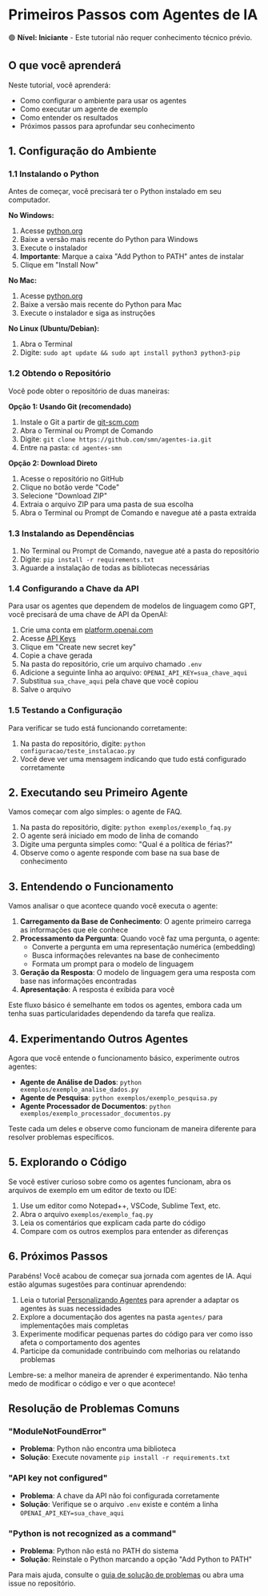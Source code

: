 # Primeiros Passos com Agentes de IA

🟢 **Nível: Iniciante** - Este tutorial não requer conhecimento técnico prévio.

## O que você aprenderá

Neste tutorial, você aprenderá:
- Como configurar o ambiente para usar os agentes
- Como executar um agente de exemplo
- Como entender os resultados
- Próximos passos para aprofundar seu conhecimento

## 1. Configuração do Ambiente

### 1.1 Instalando o Python

Antes de começar, você precisará ter o Python instalado em seu computador.

**No Windows:**
1. Acesse [python.org](https://www.python.org/downloads/)
2. Baixe a versão mais recente do Python para Windows
3. Execute o instalador
4. **Importante**: Marque a caixa "Add Python to PATH" antes de instalar
5. Clique em "Install Now"

**No Mac:**
1. Acesse [python.org](https://www.python.org/downloads/)
2. Baixe a versão mais recente do Python para Mac
3. Execute o instalador e siga as instruções

**No Linux (Ubuntu/Debian):**
1. Abra o Terminal
2. Digite: `sudo apt update && sudo apt install python3 python3-pip`

### 1.2 Obtendo o Repositório

Você pode obter o repositório de duas maneiras:

**Opção 1: Usando Git (recomendado)**
1. Instale o Git a partir de [git-scm.com](https://git-scm.com/downloads)
2. Abra o Terminal ou Prompt de Comando
3. Digite: `git clone https://github.com/smn/agentes-ia.git`
4. Entre na pasta: `cd agentes-smn`

**Opção 2: Download Direto**
1. Acesse o repositório no GitHub
2. Clique no botão verde "Code"
3. Selecione "Download ZIP"
4. Extraia o arquivo ZIP para uma pasta de sua escolha
5. Abra o Terminal ou Prompt de Comando e navegue até a pasta extraída

### 1.3 Instalando as Dependências

1. No Terminal ou Prompt de Comando, navegue até a pasta do repositório
2. Digite: `pip install -r requirements.txt`
3. Aguarde a instalação de todas as bibliotecas necessárias

### 1.4 Configurando a Chave da API

Para usar os agentes que dependem de modelos de linguagem como GPT, você precisará de uma chave de API da OpenAI:

1. Crie uma conta em [platform.openai.com](https://platform.openai.com/)
2. Acesse [API Keys](https://platform.openai.com/api-keys)
3. Clique em "Create new secret key"
4. Copie a chave gerada
5. Na pasta do repositório, crie um arquivo chamado `.env`
6. Adicione a seguinte linha ao arquivo: `OPENAI_API_KEY=sua_chave_aqui`
7. Substitua `sua_chave_aqui` pela chave que você copiou
8. Salve o arquivo

### 1.5 Testando a Configuração

Para verificar se tudo está funcionando corretamente:

1. Na pasta do repositório, digite: `python configuracao/teste_instalacao.py`
2. Você deve ver uma mensagem indicando que tudo está configurado corretamente

## 2. Executando seu Primeiro Agente

Vamos começar com algo simples: o agente de FAQ.

1. Na pasta do repositório, digite: `python exemplos/exemplo_faq.py`
2. O agente será iniciado em modo de linha de comando
3. Digite uma pergunta simples como: "Qual é a política de férias?"
4. Observe como o agente responde com base na sua base de conhecimento

## 3. Entendendo o Funcionamento

Vamos analisar o que acontece quando você executa o agente:

1. **Carregamento da Base de Conhecimento**: O agente primeiro carrega as informações que ele conhece
2. **Processamento da Pergunta**: Quando você faz uma pergunta, o agente:
   - Converte a pergunta em uma representação numérica (embedding)
   - Busca informações relevantes na base de conhecimento
   - Formata um prompt para o modelo de linguagem
3. **Geração da Resposta**: O modelo de linguagem gera uma resposta com base nas informações encontradas
4. **Apresentação**: A resposta é exibida para você

Este fluxo básico é semelhante em todos os agentes, embora cada um tenha suas particularidades dependendo da tarefa que realiza.

## 4. Experimentando Outros Agentes

Agora que você entende o funcionamento básico, experimente outros agentes:

- **Agente de Análise de Dados**: `python exemplos/exemplo_analise_dados.py`
- **Agente de Pesquisa**: `python exemplos/exemplo_pesquisa.py`
- **Agente Processador de Documentos**: `python exemplos/exemplo_processador_documentos.py`

Teste cada um deles e observe como funcionam de maneira diferente para resolver problemas específicos.

## 5. Explorando o Código

Se você estiver curioso sobre como os agentes funcionam, abra os arquivos de exemplo em um editor de texto ou IDE:

1. Use um editor como Notepad++, VSCode, Sublime Text, etc.
2. Abra o arquivo `exemplos/exemplo_faq.py`
3. Leia os comentários que explicam cada parte do código
4. Compare com os outros exemplos para entender as diferenças

## 6. Próximos Passos

Parabéns! Você acabou de começar sua jornada com agentes de IA. Aqui estão algumas sugestões para continuar aprendendo:

1. Leia o tutorial [Personalizando Agentes](personalizando_agentes.md) para aprender a adaptar os agentes às suas necessidades
2. Explore a documentação dos agentes na pasta `agentes/` para implementações mais completas
3. Experimente modificar pequenas partes do código para ver como isso afeta o comportamento dos agentes
4. Participe da comunidade contribuindo com melhorias ou relatando problemas

Lembre-se: a melhor maneira de aprender é experimentando. Não tenha medo de modificar o código e ver o que acontece!

## Resolução de Problemas Comuns

### "ModuleNotFoundError"
- **Problema**: Python não encontra uma biblioteca
- **Solução**: Execute novamente `pip install -r requirements.txt`

### "API key not configured"
- **Problema**: A chave da API não foi configurada corretamente
- **Solução**: Verifique se o arquivo `.env` existe e contém a linha `OPENAI_API_KEY=sua_chave_aqui`

### "Python is not recognized as a command"
- **Problema**: Python não está no PATH do sistema
- **Solução**: Reinstale o Python marcando a opção "Add Python to PATH"

Para mais ajuda, consulte o [guia de solução de problemas](../configuracao/README.md) ou abra uma issue no repositório.